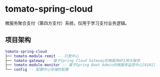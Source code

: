 # tomato-spring-cloud
微服务聚合支付（第四方支付）系统，仅用于学习支付业务逻辑。

## 项目架构

```lua
tomato-spring-cloud
├── tomato-module-remit -- 打款中心
├── tomato-gateway -- 基于Spring Cloud Gateway的微服务API网关服务
├── tomato-module-monitor -- 基于Spring Boot Admin的微服务监控中心[8101]
└── config -- 配置中心存储的配置
```
